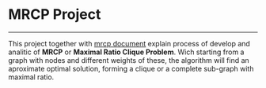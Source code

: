 # MRCP Project
---
This project together with [mrcp document](https://github.com/JoseMiguel92/mrcp-document) explain process of develop and analitic of **MRCP** or **Maximal Ratio Clique Problem**. Wich starting from a graph with nodes and different weights of these, the algorithm will find an aproximate optimal solution, forming a clique or a complete sub-graph with maximal ratio.

